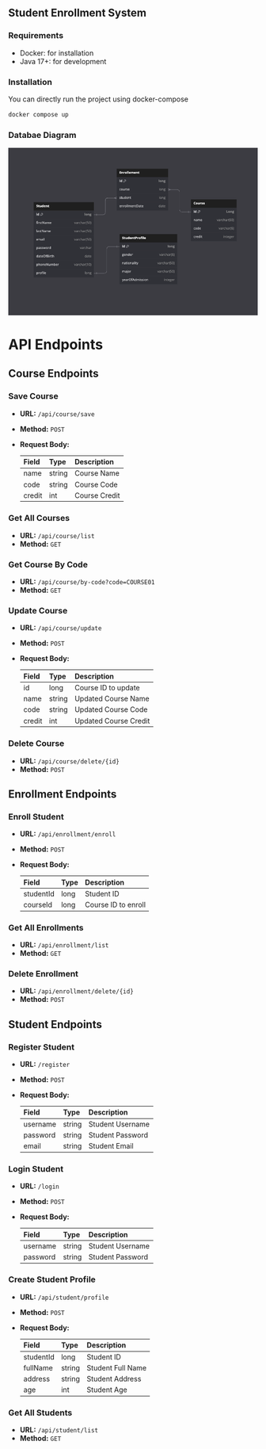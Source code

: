## Student Enrollment System

### Requirements
* Docker: for installation
* Java 17+: for development

### Installation

You can directly run the project using docker-compose

```bash
docker compose up
```

### Databae Diagram

![db-diagram.png](img%2Fdb-diagram.png)

# API Endpoints

## Course Endpoints

### Save Course
- **URL:** `/api/course/save`
- **Method:** `POST`
- **Request Body:**

  | Field  | Type   | Description      |
    |--------|--------|------------------|
  | name   | string | Course Name      |
  | code   | string | Course Code      |
  | credit | int    | Course Credit    |

### Get All Courses
- **URL:** `/api/course/list`
- **Method:** `GET`

### Get Course By Code
- **URL:** `/api/course/by-code?code=COURSE01`
- **Method:** `GET`

### Update Course
- **URL:** `/api/course/update`
- **Method:** `POST`
- **Request Body:**

  | Field  | Type   | Description           |
    |--------|--------|-----------------------|
  | id     | long   | Course ID to update   |
  | name   | string | Updated Course Name   |
  | code   | string | Updated Course Code   |
  | credit | int    | Updated Course Credit |

### Delete Course
- **URL:** `/api/course/delete/{id}`
- **Method:** `POST`

## Enrollment Endpoints

### Enroll Student
- **URL:** `/api/enrollment/enroll`
- **Method:** `POST`
- **Request Body:**

  | Field      | Type | Description         |
    |------------|------|---------------------|
  | studentId  | long | Student ID          |
  | courseId   | long | Course ID to enroll |

### Get All Enrollments
- **URL:** `/api/enrollment/list`
- **Method:** `GET`

### Delete Enrollment
- **URL:** `/api/enrollment/delete/{id}`
- **Method:** `POST`

## Student Endpoints

### Register Student
- **URL:** `/register`
- **Method:** `POST`
- **Request Body:**

  | Field     | Type   | Description      |
    |-----------|--------|------------------|
  | username  | string | Student Username |
  | password  | string | Student Password |
  | email     | string | Student Email    |

### Login Student
- **URL:** `/login`
- **Method:** `POST`
- **Request Body:**

  | Field     | Type   | Description      |
    |-----------|--------|------------------|
  | username  | string | Student Username |
  | password  | string | Student Password |

### Create Student Profile
- **URL:** `/api/student/profile`
- **Method:** `POST`
- **Request Body:**

  | Field      | Type   | Description       |
    |------------|--------|-------------------|
  | studentId  | long   | Student ID        |
  | fullName   | string | Student Full Name |
  | address    | string | Student Address   |
  | age        | int    | Student Age       |

### Get All Students
- **URL:** `/api/student/list`
- **Method:** `GET`


